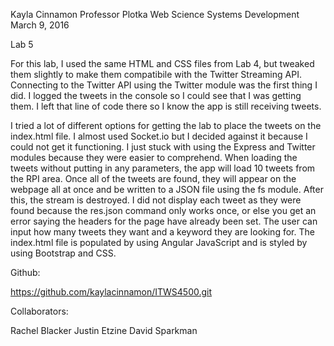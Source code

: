 Kayla Cinnamon
Professor Plotka
Web Science Systems Development
March 9, 2016

Lab 5

For this lab, I used the same HTML and CSS files from Lab 4, but tweaked them slightly to make them compatibile with the Twitter Streaming API. Connecting to the Twitter API using the Twitter module was the first thing I did. I logged the tweets in the console so I could see that I was getting them. I left that line of code there so I know the app is still receiving tweets.

I tried a lot of different options for getting the lab to place the tweets on the index.html file. I almost used Socket.io but I decided against it because I could not get it functioning. I just stuck with using the Express and Twitter modules because they were easier to comprehend. When loading the tweets without putting in any parameters, the app will load 10 tweets from the RPI area. Once all of the tweets are found, they will appear on the webpage all at once and be written to a JSON file using the fs module. After this, the stream is destroyed. I did not display each tweet as they were found because the res.json command only works once, or else you get an error saying the headers for the page have already been set. The user can input how many tweets they want and a keyword they are looking for. The index.html file is populated by using Angular JavaScript and is styled by using Bootstrap and CSS.

Github:

https://github.com/kaylacinnamon/ITWS4500.git

Collaborators:

Rachel Blacker
Justin Etzine
David Sparkman